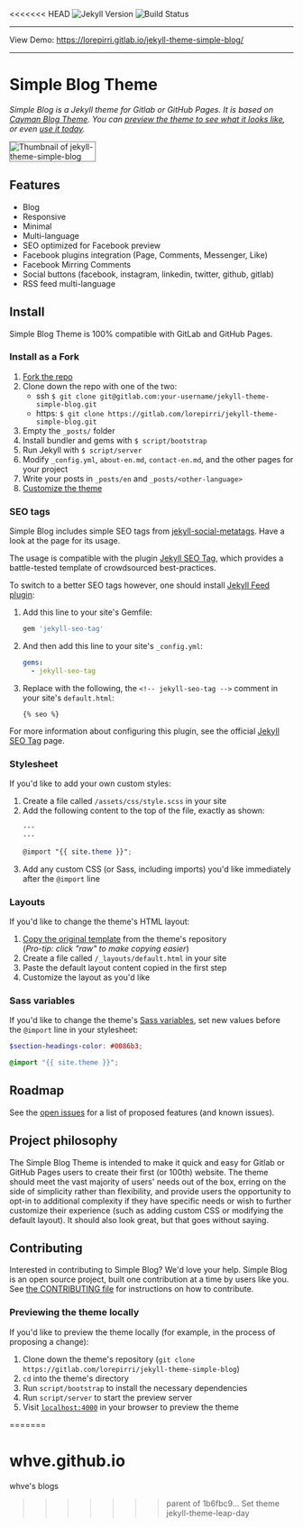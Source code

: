 <<<<<<< HEAD
![Jekyll Version](https://img.shields.io/badge/Jekyll-3.1.2-red.svg)
![Build Status](https://gitlab.com/jekyll-themes/default-bundler/badges/master/build.svg)

----

View Demo: https://lorepirri.gitlab.io/jekyll-theme-simple-blog/

-----
# Simple Blog Theme

*Simple Blog is a Jekyll theme for Gitlab or GitHub Pages. It is based on [Cayman Blog Theme](https://github.com/lorepirri/cayman-blog). You can [preview the theme to see what it looks like](https://lorepirri.gitlab.io/jekyll-theme-simple-blog/), or even [use it today](#install).*

<img src="https://gitlab.com/lorepirri/jekyll-theme-simple-blog/raw/master/simple-blog-theme.png" alt="Thumbnail of jekyll-theme-simple-blog" style="max-width:30%; border: 1px solid grey;"/>

## Features

- Blog
- Responsive
- Minimal
- Multi-language
- SEO optimized for Facebook preview
- Facebook plugins integration (Page, Comments, Messenger, Like)
- Facebook Mirring Comments
- Social buttons (facebook, instagram, linkedin, twitter, github, gitlab)
- RSS feed multi-language

## Install

Simple Blog Theme is 100% compatible with GitLab and GitHub Pages.

### Install as a Fork

1. [Fork the repo](https://gitlab.com/lorepirri/jekyll-theme-simple-blog)
2. Clone down the repo with one of the two:
    * ssh `$ git clone git@gitlab.com:your-username/jekyll-theme-simple-blog.git`
    * https: `$ git clone https://gitlab.com/lorepirri/jekyll-theme-simple-blog.git`
3. Empty the `_posts/` folder
4. Install bundler and gems with `$ script/bootstrap`
5. Run Jekyll with `$ script/server`
6. Modify `_config.yml`, `about-en.md`, `contact-en.md`, and the other pages for your project
6. Write your posts in `_posts/en` and `_posts/<other-language>`
7. [Customize the theme](customizing)

### SEO tags

Simple Blog includes simple SEO tags from [jekyll-social-metatags](https://github.com/lorepirri/jekyll-social-metatags). Have a look at the page for its usage.

The usage is compatible with the plugin [Jekyll SEO Tag](https://github.com/jekyll/jekyll-seo-tag), which provides a battle-tested template of crowdsourced best-practices.

To switch to a better SEO tags however, one should install [Jekyll Feed plugin](https://github.com/jekyll/jekyll-feed):

1. Add this line to your site's Gemfile:

    ```ruby
    gem 'jekyll-seo-tag'
    ```

2. And then add this line to your site's `_config.yml`:

    ```yml
    gems:
      - jekyll-seo-tag
    ```

3. Replace with the following, the `<!-- jekyll-seo-tag -->` comment in your site's `default.html`:

      ```liquid
      {% seo %}
      ```

For more information about configuring this plugin, see the official [Jekyll SEO Tag](https://github.com/jekyll/jekyll-seo-tag) page.


### Stylesheet

If you'd like to add your own custom styles:

1. Create a file called `/assets/css/style.scss` in your site
2. Add the following content to the top of the file, exactly as shown:
    ```scss
    ---
    ---

    @import "{{ site.theme }}";
    ```
3. Add any custom CSS (or Sass, including imports) you'd like immediately after the `@import` line

### Layouts

If you'd like to change the theme's HTML layout:

1. [Copy the original template](https://gitlab.com/lorepirri/jekyll-theme-simple-blog/blob/master/_layouts/default.html) from the theme's repository<br />(*Pro-tip: click "raw" to make copying easier*)
2. Create a file called `/_layouts/default.html` in your site
3. Paste the default layout content copied in the first step
4. Customize the layout as you'd like

### Sass variables

If you'd like to change the theme's [Sass variables](https://gitlab.com/lorepirri/jekyll-theme-simple-blog/blob/master/_sass/variables.scss), set new values before the `@import` line in your stylesheet:

```scss
$section-headings-color: #0086b3;

@import "{{ site.theme }}";
```

## Roadmap

See the [open issues](https://gitlab.com/lorepirri/jekyll-theme-simple-blog/issues) for a list of proposed features (and known issues).

## Project philosophy

The Simple Blog Theme is intended to make it quick and easy for Gitlab or GitHub Pages users to create their first (or 100th) website. The theme should meet the vast majority of users' needs out of the box, erring on the side of simplicity rather than flexibility, and provide users the opportunity to opt-in to additional complexity if they have specific needs or wish to further customize their experience (such as adding custom CSS or modifying the default layout). It should also look great, but that goes without saying.

## Contributing

Interested in contributing to Simple Blog? We'd love your help. Simple Blog is an open source project, built one contribution at a time by users like you. See [the CONTRIBUTING file](CONTRIBUTING.md) for instructions on how to contribute.

### Previewing the theme locally

If you'd like to preview the theme locally (for example, in the process of proposing a change):

1. Clone down the theme's repository (`git clone https://gitlab.com/lorepirri/jekyll-theme-simple-blog`)
2. `cd` into the theme's directory
3. Run `script/bootstrap` to install the necessary dependencies
4. Run `script/server` to start the preview server
5. Visit [`localhost:4000`](http://localhost:4000) in your browser to preview the theme


[`.gitlab-ci.yml`]: https://gitlab.com/jekyll-themes/default-bundler/blob/master/.gitlab-ci.yml
[`Gemfile`]: https://gitlab.com/jekyll-themes/default-bundler/blob/master/Gemfile
[`.gitignore`]: https://gitlab.com/jekyll-themes/default-bundler/blob/master/.gitignore
[`_config.yml`]: https://gitlab.com/jekyll-themes/default-bundler/blob/master/_config.yml

[Bundler]: http://bundler.io/
[Jekyll]: http://jekyllrb.com/
[jek-312]: https://rubygems.org/gems/jekyll/versions/3.1.2
=======
# whve.github.io
whve's blogs
>>>>>>> parent of 1b6fbc9... Set theme jekyll-theme-leap-day
